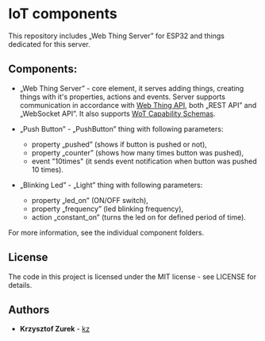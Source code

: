 # IoT components

This repository includes „Web Thing Server” for ESP32 and things dedicated for this server.

## Components:

 * „Web Thing Server” - core element, it serves adding things, creating things with it's properties, actions and events. Server supports communication in accordance with [Web Thing API](https://iot.mozilla.org/wot/), both „REST API” and „WebSocket API”. It also supports [WoT Capability Schemas](https://iot.mozilla.org/schemas/).

 * „Push Button” - „PushButton” thing with following parameters:
	- property „pushed” (shows if button is pushed or not),
	- property „counter” (shows how many times button was pushed),
	- event "10times" (it sends event notification when button was pushed 10 times).
 
 * „Blinking Led” - „Light” thing with following parameters:
	- property „led_on” (ON/OFF switch),
	- property „frequency” (led blinking frequency),
	- action „constant_on” (turns the led on for defined period of time).

For more information, see the individual component folders.

## License

The code in this project is licensed under the MIT license - see LICENSE for details.

## Authors

* **Krzysztof Zurek** - [kz](https://github.com/KrzysztofZurek1973)


